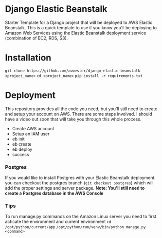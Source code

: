 # Django Elastic Beanstalk
Starter Template for a Django project that will be deployed to AWS Elastic Beanstalk.
This is a quick template to use if you know you'll be deploying to Amazon Web Services using the Elastic Beanstalk deployment service (combination of EC2, RDS, S3).

# Installation
`git clone https://github.com/awwester/django-elastic-beanstalk <project_name>`
`cd <project_name>`
`pip install -r requirements.txt`

# Deployment
This repository provides all the code you need, but you'll still need to create
and setup your account on AWS. There are some steps involved. I should have a video
out soon that will take you through this whole process.

- Create AWS account
- Setup an IAM user
- eb init
- eb create
- eb deploy
- success

### Postgres
If you would like to install Postgres with your Elastic Beanstalk deployment, you
can checkout the postgres branch (`git checkout postgres`) which will add the proper settings and server package. **Note: You'll still need to create a Postgres database in the AWS Console**

### Tips
To run manage.py commands on the Amazon Linux server you need to first acticate the environment and current environment
`cd /opt/python/current/app`
`/opt/python/run/venv/bin/python manage.py <command>`

